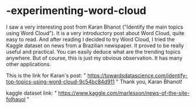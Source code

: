 # -experimenting-word-cloud

I saw a very interesting post from Karan Bhanot ("Identify the main topics using Word Cloud"). 
It is a very introductory post about Word Cloud, quite easy to read. 
And after reading I decided to try Word Cloud, 
I tried the Kaggle dataset on news from a Brazilian newspaper. 
It proved to be really useful and practical. You can easily deduce what are the trending topics anywhere. 
But of course, this is just my obvious observation. It has many other applications.

This is the link for Karan's post: "  https://towardsdatascience.com/identify-top-topics-using-word-cloud-9c54bc84d911  "
Thank you, Karan Bhanot!

kaggle dataset link: "  https://www.kaggle.com/marlesson/news-of-the-site-folhauol  "
